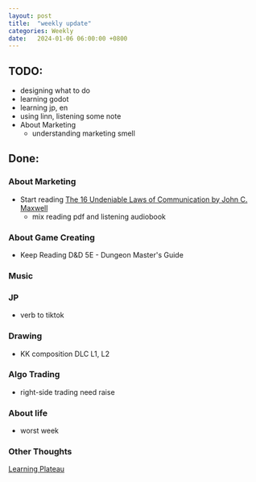 ```yaml
---
layout: post
title:  "weekly update"
categories: Weekly
date:   2024-01-06 06:00:00 +0800
---
```


## TODO:
* designing what to do
* learning godot
* learning jp, en
* using linn, listening some note
* About Marketing
  * understanding marketing smell


## Done:

### About Marketing
* Start reading  [The 16 Undeniable Laws of Communication by John C. Maxwell](https://www.youtube.com/watch?v=SaAPYWVbg3U)
  * mix reading pdf and listening audiobook

### About Game Creating
* Keep Reading D&D 5E - Dungeon Master's Guide 

### Music

### JP
* verb to tiktok

### Drawing
* KK composition DLC L1, L2


### Algo Trading
* right-side trading need raise 

### About life
* worst week

### Other Thoughts
[Learning Plateau](https://lattice.posetmage.com/2024/01/05/Learning-Plateau.html)